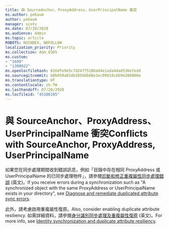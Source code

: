 ```yaml
---
title: 與 SourceAnchor、ProxyAddress、UserPrincipalName 衝突
ms.author: pebaum
author: pebaum
manager: scotv
ms.date: 07/20/2020
ms.audience: Admin
ms.topic: article
ROBOTS: NOINDEX, NOFOLLOW
localization_priority: Priority
ms.collection: Adm_O365
ms.custom:
- "1699"
- "1300022"
ms.openlocfilehash: 826dfe9e5c7d24ff5186a94e1ada4dad536e7edd
ms.sourcegitcommit: b0b050a83db28566b68e3ec09810c6b94280008e
ms.translationtype: HT
ms.contentlocale: zh-TW
ms.lasthandoff: 07/20/2020
ms.locfileid: "45186105"
---
```

# <a name="conflicts-with-sourceanchor-proxyaddress-userprincipalname"></a><span data-ttu-id="ec5d3-102">與 SourceAnchor、ProxyAddress、UserPrincipalName 衝突</span><span class="sxs-lookup"><span data-stu-id="ec5d3-102">Conflicts with SourceAnchor, ProxyAddress, UserPrincipalName</span></span>

<span data-ttu-id="ec5d3-103">如果您在同步處理期間收到錯誤訊息，例如「目錄中存在相同 ProxyAddress 或 UserPrincipalName 的已同步處理物件」，請參閱[診斷和修正重複屬性同步處理錯誤](https://docs.microsoft.com/azure/active-directory/hybrid/how-to-connect-health-diagnose-sync-errors) (英文)。</span><span class="sxs-lookup"><span data-stu-id="ec5d3-103">If you receive errors during a synchronization such as "A synchronized object with the same ProxyAddress or UserPrincipalName exists in your directory", see [Diagnose and remediate duplicated attribute sync errors](https://docs.microsoft.com/azure/active-directory/hybrid/how-to-connect-health-diagnose-sync-errors).</span></span>

<span data-ttu-id="ec5d3-104">此外，請考慮啟用重複屬性復原。</span><span class="sxs-lookup"><span data-stu-id="ec5d3-104">Also, consider enabling duplicate attribute resiliency.</span></span> <span data-ttu-id="ec5d3-105">如需詳細資料，請參閱[身分識別同步處理及重複屬性復原](https://aka.ms/duplicateattributeresiliency) (英文)。</span><span class="sxs-lookup"><span data-stu-id="ec5d3-105">For more info, see [Identity synchronization and duplicate attribute resiliency](https://aka.ms/duplicateattributeresiliency).</span></span>